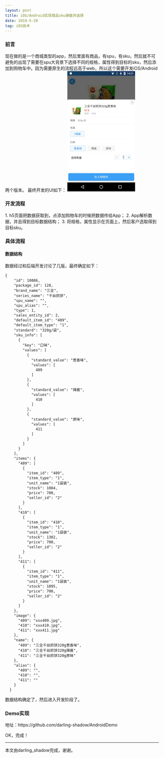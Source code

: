 ```yaml
---
layout: post
title: iOS/Android实现商品sku弹窗并选择
date: 2019-5-20
tag: iOS技术
---
```


<h3>前言</h3>
现在做的是一个商城类型的app，然后里面有商品，有spu，有sku，然后就不可避免的出现了需要在spu大背景下选择不同的规格，属性得到目标的sku，然后添加到购物车中。因为需要原生的流程远高于web，所以这个需要开发iOS/Android两个版本。
最终开发的UI如下：
<img src="/images/iaskuimg.jpg" width="222px">

           
<h3>开发流程</h3>
1. h5页面把数据获取到，点添加购物车的时候把数据传给App；
2. App解析数据，并且得到目标数据结构；
3. 将规格，属性显示在页面上，然后客户选取得到目标sku。


<h3>具体流程</h3>
<h4>数据结构</h4>
数据经过和后端开发讨论了几版，最终确定如下：

```
{
    "id": 10086,
    "package_id": 128,
    "brand_name": "三全",
    "series_name": "千丝抓饼",
    "spu_name": "",
    "spu_alias": "",
    "type": 1,
    "sales_entity_id": 2,
    "default_item_id": "409",
    "default_item_type": "1",
    "standard": "320g/袋",
    "sku_info": [
      {
        "key": "口味",
        "values": [
          {
            "standard_value": "葱香味",
            "values": [
              409
            ]
          },
          {
            "standard_value": "辣酱",
            "values": [
              410
            ]
          },
          {
            "standard_value": "原味",
            "values": [
              411
            ]
          }
        ]
      }
    ],
    "items": {
      "409": [
        {
          "item_id": "409",
          "item_type": "1",
          "unit_name": "1袋装",
          "stock": 1084,
          "price": 700,
          "seller_id": "2"
        }
      ],
      "410": [
        {
          "item_id": "410",
          "item_type": "1",
          "unit_name": "1袋装",
          "stock": 1302,
          "price": 700,
          "seller_id": "2"
        }
      ],
      "411": [
        {
          "item_id": "411",
          "item_type": "1",
          "unit_name": "1袋装",
          "stock": 1095,
          "price": 700,
          "seller_id": "2"
        }
      ]
    },
    "image": {
      "409": "xxx409.jpg",
      "410": "xxx410.jpg",
      "411": "xxx411.jpg"
    },
    "name": {
      "409": "三全千丝抓饼320g葱香味",
      "410": "三全千丝抓饼320g辣酱",
      "411": "三全千丝抓饼320g原味"
    },
    "alias": {
      "409": "",
      "410": "",
      "411": ""
    }
  }

```

 数据结构确定了，然后进入开发阶段了。
 
<h3>Demo实现</h3>
地址：https://github.com/darling-shadow/AndroidDemo

OK，完成！

-------------------------------
本文由darling_shadow完成，谢谢。
 
 
